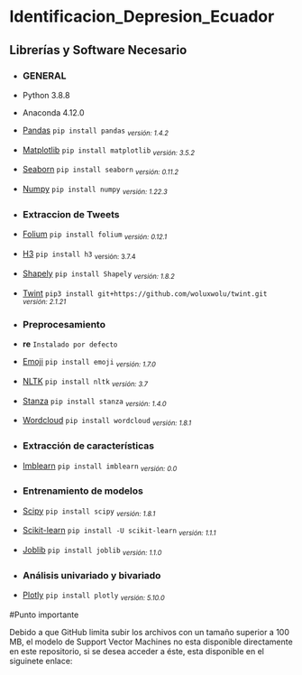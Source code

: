 # Identificacion_Depresion_Ecuador





## Librerías y Software Necesario

* ### GENERAL

* Python 3.8.8
* Anaconda 4.12.0
* [Pandas](https://pypi.org/project/pandas/)
    `pip install pandas` <sub>*versión: 1.4.2*</sub>
* [Matplotlib](https://matplotlib.org/stable/users/installing/index.html)
    `pip install matplotlib` <sub>*versión: 3.5.2*</sub>
* [Seaborn](https://seaborn.pydata.org/installing.html)
    `pip install seaborn` <sub>*versión: 0.11.2*</sub>
* [Numpy](https://numpy.org/install/)
    `pip install numpy` <sub>*versión: 1.22.3*</sub>    


* ### Extraccion de Tweets

* [Folium](https://pypi.org/project/folium/)
    `pip install folium` <sub>*versión: 0.12.1*</sub>
* [H3](https://h3geo.org/docs/installation/)
    `pip install h3` <sub>versión: 3.7.4</sub>
* [Shapely](https://pypi.org/project/Shapely/)
    `pip install Shapely` <sub>*versión: 1.8.2*</sub>
* [Twint](https://github.com/woluxwolu/twint.git)
    `pip3 install git+https://github.com/woluxwolu/twint.git` <sub>*versión: 2.1.21*</sub>                  


* ### Preprocesamiento

* **re**
    `Instalado por defecto`
    
* [Emoji](https://pypi.org/project/emoji/)
    `pip install emoji` <sub>*versión: 1.7.0*</sub>
* [NLTK](https://www.nltk.org/install.html)
    `pip install nltk` <sub>*versión: 3.7*</sub>
* [Stanza](https://stanfordnlp.github.io/stanza/installation_usage.html)
    `pip install stanza` <sub>*versión: 1.4.0*</sub>
* [Wordcloud](https://pypi.org/project/wordcloud/)
    `pip install wordcloud` <sub>*versión: 1.8.1*</sub>


* ### Extracción de características

* [Imblearn](https://pypi.org/project/imblearn/)
    `pip install imblearn` <sub>*versión: 0.0*</sub>
    
* ### Entrenamiento de modelos
* [Scipy](https://pypi.org/project/scipy/)
    `pip install scipy` <sub>*versión: 1.8.1*</sub>
* [Scikit-learn](https://scikit-learn.org/stable/install.html)
    `pip install -U scikit-learn` <sub>*versión: 1.1.1*</sub>
* [Joblib](https://pypi.org/project/joblib/)
    `pip install joblib` <sub>*versión: 1.1.0*</sub>

* ### Análisis univariado y bivariado

* [Plotly](https://plotly.com/python/getting-started/)
    `pip install plotly` <sub>*versión: 5.10.0*</sub>

#Punto importante

Debido a que GitHub limita subir los archivos con un tamaño superior a 100 MB, el modelo de Support Vector Machines no esta disponible directamente en este repositorio, si se desea acceder a éste, esta disponible en el siguinete enlace:
